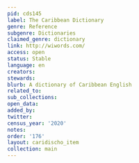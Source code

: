 ```yaml
---
pid: cds145
label: The Caribbean Dictionary
genre: Reference
subgenre: Dictionaries
claimed_genre: dictionary
link: http://wiwords.com/
access: open
status: Stable
language: en
creators:
stewards:
blurb: A dictionary of Caribbean English
related_to:
sub_collections:
open_data:
added_by:
twitter:
census_year: '2020'
notes:
order: '176'
layout: caridischo_item
collection: main
---
```


